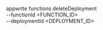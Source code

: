appwrite functions deleteDeployment \
        --functionId <FUNCTION_ID> \
        --deploymentId <DEPLOYMENT_ID>
